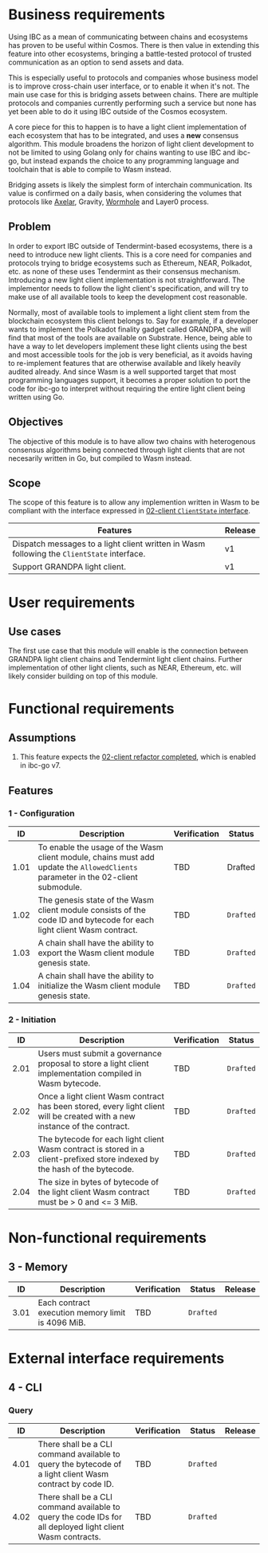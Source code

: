 # Business requirements

Using IBC as a mean of communicating between chains and ecosystems has proven to be useful within Cosmos. There is then value in extending
this feature into other ecosystems, bringing a battle-tested protocol of trusted communication as an option to send assets and data.

This is especially useful to protocols and companies whose business model is to improve cross-chain user interface, or to enable it when
it's not. The main use case for this is bridging assets between chains. There are multiple protocols and companies currently performing such
a service but none has yet been able to do it using IBC outside of the Cosmos ecosystem.

A core piece for this to happen is to have a light client implementation of each ecosystem that has to be integrated, and uses a **new** consensus
algorithm. This module broadens the horizon of light client development to not be limited to using Golang only for chains wanting to use IBC and ibc-go,
but instead expands the choice to any programming language and toolchain that is able to compile to Wasm instead.

Bridging assets is likely the simplest form of interchain communication. Its value is confirmed on a daily basis, when considering the volumes that protocols
like [Axelar](https://dappradar.com/multichain/defi/axelar-network), Gravity, [Wormhole](https://dappradar.com/multichain/defi/wormhole/) and
Layer0 process.

## Problem

In order to export IBC outside of Tendermint-based ecosystems, there is a need to introduce new light clients. This is a core need for
companies and protocols trying to bridge ecosystems such as Ethereum, NEAR, Polkadot, etc. as none of these uses Tendermint as their
consensus mechanism. Introducing a new light client implementation is not straightforward. The implementor needs to follow the light client's
specification, and will try to make use of all available tools to keep the development cost reasonable.

Normally, most of available tools to implement a light client stem from the blockchain ecosystem this client belongs to. Say for example, if a developer
wants to implement the Polkadot finality gadget called GRANDPA, she will find that most of the tools are available on Substrate. Hence, being able to have a way
to let developers implement these light clients using the best and most accessible tools for the job is very beneficial, as it avoids having to re-implement
features that are otherwise available and likely heavily audited already. And since Wasm is a well supported target that most programming languages support,
it becomes a proper solution to port the code for ibc-go to interpret without requiring the entire light client being written using Go. 

## Objectives

The objective of this module is to have allow two chains with heterogenous consensus algorithms being connected through light clients that are not necesarily written in Go, but compiled to Wasm instead.

## Scope

The scope of this feature is to allow any implemention written in Wasm to be compliant with the interface 
expressed in [02-client `ClientState` interface](https://github.com/cosmos/ibc-go/blob/main/modules/core/exported/client.go#L44-L139).

| Features               | Release |
| ---------------------- | ------- |
| Dispatch messages to a light client written in Wasm following the `ClientState` interface. | v1 |
| Support GRANDPA light client. | v1 |

# User requirements

## Use cases

The first use case that this module will enable is the connection between GRANDPA light client chains and Tendermint light client chains. Further implementation of other light clients, such as NEAR, Ethereum, etc. will likely consider building on top of this module.

# Functional requirements

## Assumptions

1. This feature expects the [02-client refactor completed](https://github.com/cosmos/ibc-go/milestone/16), which is enabled in ibc-go v7.

## Features

### 1 - Configuration

| ID | Description | Verification | Status | 
| -- | ----------- | ------------ | ------ | 
| 1.01 | To enable the usage of the Wasm client module, chains must add update the `AllowedClients` parameter in the 02-client submodule. | TBD | Drafted |
| 1.02 | The genesis state of the Wasm client module consists of the code ID and bytecode for each light client Wasm contract. | TBD | `Drafted` |
| 1.03 | A chain shall have the ability to export the Wasm client module genesis state.	| TBD | `Drafted` |
| 1.04 | A chain shall have the ability to initialize the Wasm client module genesis state. | TBD | `Drafted` |

### 2 - Initiation

| ID | Description | Verification | Status | 
| -- | ----------- | ------------ | ------ |
| 2.01 | Users must submit a governance proposal to store a light client implementation compiled in Wasm bytecode. | TBD | `Drafted` |
| 2.02 | Once a light client Wasm contract has been stored, every light client will be created with a new instance of the contract. | TBD | `Drafted` |
| 2.03 | The bytecode for each light client Wasm contract is stored in a client-prefixed store indexed by the hash of the bytecode. | TBD | `Drafted` |
| 2.04 | The size in bytes of bytecode of the light client Wasm contract must be > 0 and <= 3 MiB. | TBD | `Drafted` |

# Non-functional requirements

## 3 - Memory 

| ID | Description | Verification | Status | Release |
| -- | ----------- | ------------ | ------ | ------- |
| 3.01 | Each contract execution memory limit is 4096 MiB. | TBD | `Drafted` | 

# External interface requirements

## 4 - CLI

### Query

| ID | Description | Verification | Status | Release |
| -- | ----------- | ------------ | ------ | ------- |
| 4.01 | There shall be a CLI command available to query the bytecode of a light client Wasm contract by code ID. | TBD | `Drafted` |
| 4.02 | There shall be a CLI command available to query the code IDs for all deployed light client Wasm contracts. | TBD | `Drafted` |